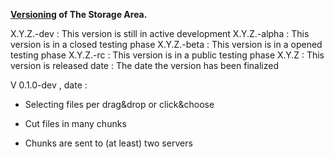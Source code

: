 **[Versioning][1] of The Storage Area.**

X.Y.Z.-dev :    This version is still in active development
X.Y.Z.-alpha :  This version is in a closed testing phase
X.Y.Z.-beta :   This version is in a opened testing phase
X.Y.Z.-rc :     This version is in a public testing phase
X.Y.Z :         This version is released
date :          The date the version has been finalized



V 0.1.0-dev , date :

* Selecting files per drag&drop or click&choose
* Cut files in many chunks
* Chunks are sent to (at least) two servers

  [1]: https://github.com/mojombo/semver/blob/master/semver.md
